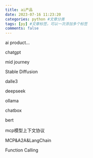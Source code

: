 ```yaml
---
title: ai产品
date: 2023-07-16 11:23:20
categories: python #文章分类
tags: [py] #文章标签，可以一次添加多个标签
comments: false
---
```


ai product...

<!-- more -->

chatgpt

mid journey

Stable Diffusion

dalle3

deepseek

ollama

chatbox

bert

mcp模型上下文协议

MCP&A2A&LangChain

Function Calling

